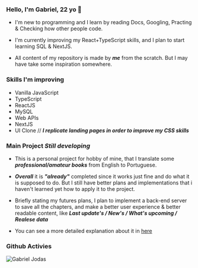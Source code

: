 ### Hello, I'm Gabriel, 22 yo 👋
- I'm new to programming and I learn by reading Docs, Googling, Practing & Checking how other people code.

- I'm currently improving my React+TypeScript skills, and I plan to start learning SQL & NextJS.

- All content of my repository is made by ***me*** from the scratch. But I may have take some inspiration somewhere.

### Skills I'm improving
- Vanilla JavaScript
- TypeScript
- ReactJS
- MySQL
- Web APIs
- NextJS
- UI Clone //
***I replicate landing pages in order to improve my CSS skills***

### Main Project ***Still developing***
- This is a personal project for hobby of mine, that I translate some ***professional/amateur books*** from English to Portuguese.

- ***Overall*** it is ***"already"*** completed since it works just fine and do what it is supposed to do. But I still have better plans and implementations that i haven't learned yet how to apply it to the project. 

- Briefly stating my futures plans, I plan to implement a back-end server to save all the chapters, and make a better user experience & better readable content, like ***Last update's / New's / What's upcoming / Realese data***  

- You can see a more detailed explanation about it in [here](https://github.com/dotdott/novel-scan)


### Github Activies
![Gabriel Jodas](https://github-readme-stats.vercel.app/api?username=dotdott)
